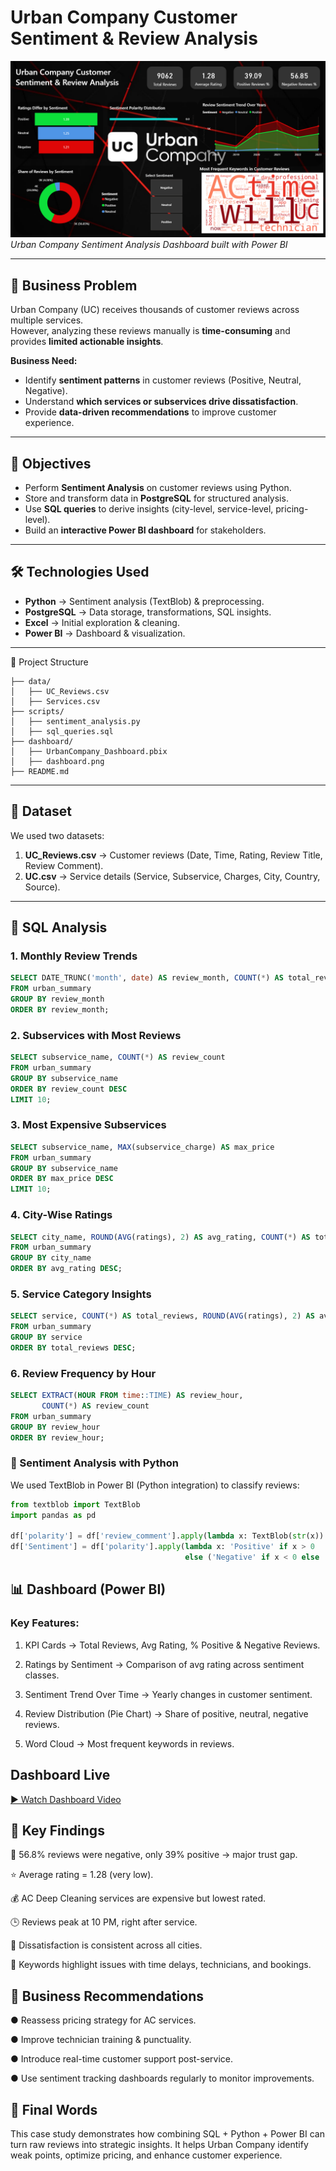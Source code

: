 # Urban Company Customer Sentiment & Review Analysis  

![Dashboard Screenshot](https://github.com/khushal728/Urban_Company_CaseStudy/blob/main/Screenshot%202025-08-18%20211523.png)
*Urban Company Sentiment Analysis Dashboard built with Power BI*  

---

## 📌 Business Problem  
Urban Company (UC) receives thousands of customer reviews across multiple services.  
However, analyzing these reviews manually is **time-consuming** and provides **limited actionable insights**.  

**Business Need:**  
- Identify **sentiment patterns** in customer reviews (Positive, Neutral, Negative).  
- Understand **which services or subservices drive dissatisfaction**.  
- Provide **data-driven recommendations** to improve customer experience.  

---

## 🎯 Objectives  
- Perform **Sentiment Analysis** on customer reviews using Python.  
- Store and transform data in **PostgreSQL** for structured analysis.  
- Use **SQL queries** to derive insights (city-level, service-level, pricing-level).  
- Build an **interactive Power BI dashboard** for stakeholders.  

---

## 🛠️ Technologies Used  
- **Python** → Sentiment analysis (TextBlob) & preprocessing.  
- **PostgreSQL** → Data storage, transformations, SQL insights.  
- **Excel** → Initial exploration & cleaning.  
- **Power BI** → Dashboard & visualization.  

---
📂 Project Structure
```
├── data/
│   ├── UC_Reviews.csv
│   ├── Services.csv
├── scripts/
│   ├── sentiment_analysis.py
│   ├── sql_queries.sql
├── dashboard/
│   ├── UrbanCompany_Dashboard.pbix
│   ├── dashboard.png
├── README.md
```

---

## 📂 Dataset  
We used two datasets:  
1. **UC_Reviews.csv** → Customer reviews (Date, Time, Rating, Review Title, Review Comment).  
2. **UC.csv** → Service details (Service, Subservice, Charges, City, Country, Source).  

---

## 🧾 SQL Analysis  

### 1. Monthly Review Trends  
```sql
SELECT DATE_TRUNC('month', date) AS review_month, COUNT(*) AS total_reviews
FROM urban_summary
GROUP BY review_month
ORDER BY review_month;
```
### 2. Subservices with Most Reviews
```sql
SELECT subservice_name, COUNT(*) AS review_count
FROM urban_summary
GROUP BY subservice_name
ORDER BY review_count DESC
LIMIT 10;
```

### 3. Most Expensive Subservices
```sql
SELECT subservice_name, MAX(subservice_charge) AS max_price
FROM urban_summary
GROUP BY subservice_name
ORDER BY max_price DESC
LIMIT 10;
```

### 4. City-Wise Ratings
```sql
SELECT city_name, ROUND(AVG(ratings), 2) AS avg_rating, COUNT(*) AS total_reviews
FROM urban_summary
GROUP BY city_name
ORDER BY avg_rating DESC;
```
### 5. Service Category Insights
```sql
SELECT service, COUNT(*) AS total_reviews, ROUND(AVG(ratings), 2) AS avg_rating
FROM urban_summary
GROUP BY service
ORDER BY total_reviews DESC;
```
### 6. Review Frequency by Hour
```sql
SELECT EXTRACT(HOUR FROM time::TIME) AS review_hour,
       COUNT(*) AS review_count
FROM urban_summary
GROUP BY review_hour
ORDER BY review_hour;
```
### 🧠 Sentiment Analysis with Python

We used TextBlob in Power BI (Python integration) to classify reviews:
```py
from textblob import TextBlob
import pandas as pd

df['polarity'] = df['review_comment'].apply(lambda x: TextBlob(str(x)).sentiment.polarity)
df['Sentiment'] = df['polarity'].apply(lambda x: 'Positive' if x > 0 
                                       else ('Negative' if x < 0 else 'Neutral'))
```

## 📊 Dashboard (Power BI)
### Key Features:

1. KPI Cards → Total Reviews, Avg Rating, % Positive & Negative Reviews.

2. Ratings by Sentiment → Comparison of avg rating across sentiment classes.

3. Sentiment Trend Over Time → Yearly changes in customer sentiment.

4. Review Distribution (Pie Chart) → Share of positive, neutral, negative reviews.

5. Word Cloud → Most frequent keywords in reviews.

## Dashboard Live
[▶ Watch Dashboard Video](https://github.com/khushal728/Urban_Company_CaseStudy/issues/1#issue-3335442893)

## 🔑 Key Findings

🚨 56.8% reviews were negative, only 39% positive → major trust gap.

⭐ Average rating = 1.28 (very low).

💰 AC Deep Cleaning services are expensive but lowest rated.

🕒 Reviews peak at 10 PM, right after service.

📍 Dissatisfaction is consistent across all cities.

🔑 Keywords highlight issues with time delays, technicians, and bookings.

## 🚀 Business Recommendations

● Reassess pricing strategy for AC services.

● Improve technician training & punctuality.

● Introduce real-time customer support post-service.

● Use sentiment tracking dashboards regularly to monitor improvements.


## 📌 Final Words

This case study demonstrates how combining SQL + Python + Power BI can turn raw reviews into strategic insights.
It helps Urban Company identify weak points, optimize pricing, and enhance customer experience.

